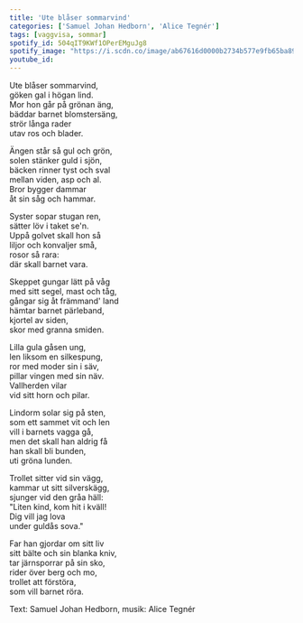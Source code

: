 ```yaml
---
title: 'Ute blåser sommarvind'
categories: ['Samuel Johan Hedborn', 'Alice Tegnér']
tags: [vaggvisa, sommar]
spotify_id: 504qIT9KWf1OPerEMguJg8
spotify_image: "https://i.scdn.co/image/ab67616d0000b2734b577e9fb65ba893513756cf"
youtube_id: 
---
```



Ute blåser sommarvind,  
göken gal i högan lind.  
Mor hon går på grönan äng,  
bäddar barnet blomstersäng,  
strör långa rader  
utav ros och blader.

Ängen står så gul och grön,  
solen stänker guld i sjön,  
bäcken rinner tyst och sval  
mellan viden, asp och al.  
Bror bygger dammar  
åt sin såg och hammar.

Syster sopar stugan ren,  
sätter löv i taket se'n.  
Uppå golvet skall hon så  
liljor och konvaljer små,  
rosor så rara:  
där skall barnet vara.

Skeppet gungar lätt på våg  
med sitt segel, mast och tåg,  
gångar sig åt främmand' land  
hämtar barnet pärleband,  
kjortel av siden,  
skor med granna smiden.

Lilla gula gåsen ung,  
len liksom en silkespung,  
ror med moder sin i säv,  
pillar vingen med sin näv.  
Vallherden vilar  
vid sitt horn och pilar.

Lindorm solar sig på sten,  
som ett sammet vit och len  
vill i barnets vagga gå,  
men det skall han aldrig få  
han skall bli bunden,  
uti gröna lunden.

Trollet sitter vid sin vägg,  
kammar ut sitt silverskägg,  
sjunger vid den gråa häll:  
"Liten kind, kom hit i kväll!  
Dig vill jag lova  
under guldås sova."

Far han gjordar om sitt liv  
sitt bälte och sin blanka kniv,  
tar järnsporrar på sin sko,  
rider över berg och mo,  
trollet att förstöra,  
som vill barnet röra.


Text: Samuel Johan Hedborn, musik: Alice Tegnér